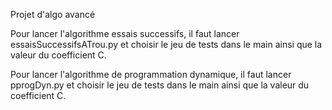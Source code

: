 Projet d'algo avancé

Pour lancer l'algorithme essais successifs, il faut lancer essaisSuccessifsATrou.py et choisir le jeu de tests dans le main ainsi que la valeur du coefficient C.

Pour lancer l'algorithme de programmation dynamique, il faut lancer pprogDyn.py et choisir le jeu de tests dans le main ainsi que la valeur du coefficient C.